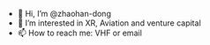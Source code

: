 - 👋 Hi, I’m @zhaohan-dong
- 👀 I’m interested in XR, Aviation and venture capital
- 📫 How to reach me: VHF or email

<!---
zhaohan-dong/zhaohan-dong is a ✨ special ✨ repository because its `README.md` (this file) appears on your GitHub profile.
You can click the Preview link to take a look at your changes.
--->
